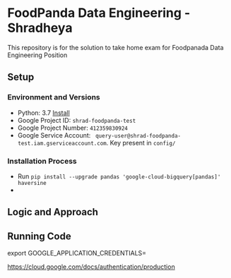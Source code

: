 # FoodPanda Data Engineering - Shradheya 

This repository is for the solution to take home exam for Foodpanada Data Engineering Position

## Setup

### Environment and Versions

- Python: 3.7 [Install](https://docs.brew.sh/Homebrew-and-Python)
- Google Project ID: `shrad-foodpanda-test`
- Google Project Number: `412359830924`
- Google Service Account: ` query-user@shrad-foodpanda-test.iam.gserviceaccount.com`. Key present in `config/`


### Installation Process

- Run `pip install --upgrade pandas 'google-cloud-bigquery[pandas]' haversine`
- 

### 


## Logic and Approach


## Running Code




export GOOGLE_APPLICATION_CREDENTIALS=

https://cloud.google.com/docs/authentication/production
